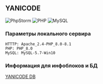 ## YANICODE

![PhpStorm](https://img.shields.io/badge/phpstorm-143?style=for-the-badge&logo=phpstorm&logoColor=black&color=black&labelColor=darkorchid)
![PHP](https://img.shields.io/badge/php-%23777BB4.svg?style=for-the-badge&logo=php&logoColor=white)
![MySQL](https://img.shields.io/badge/mysql-4479A1.svg?style=for-the-badge&logo=mysql&logoColor=white)

### Параметры локального сервира
```
HTTTP: Apache_2.4-PHP_8.0-8.1
PHP: PHP_8.0
MySQL: MySQL-5.7-Win10
```

### Информация для инфоблоков и БД
<a href="./dump.sql">YANICODE DB</a>

